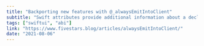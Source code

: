 ```yaml
---
title: "Backporting new features with @_alwaysEmitIntoClient"
subtitle: "Swift attributes provide additional information about a declaration or type. In this post, Federico Zanetello explains how SwiftUI uses the @_alwaysEmitIntoClient attribute to make new features available on older OS versions."
tags: ["swiftui", "abi"]
link: "https://www.fivestars.blog/articles/alwaysEmitIntoClient/"
date: "2021-08-06"
---
```

